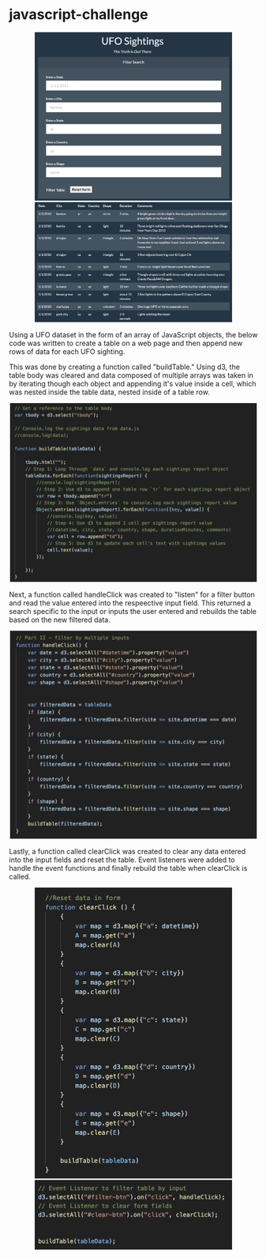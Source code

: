 # javascript-challenge

<p float="left" align="center">
  <img src="images/table.png" width="400" />
  <img src="images/table2.png" width="400" /> 
</p>

Using a UFO dataset in the form of an array of JavaScript objects, the below code was written to create a table on a web page and then append new rows of data for each UFO sighting.

This was done by creating a function called "buildTable."  Using d3, the table body was cleared and data composed of multiple arrays was taken in by iterating though each object and appending it's value inside a cell, which was nested inside the table data, nested inside of a table row. 

<p align="center">
  <img src="images/build_table.png" width="500" />
</p>


Next, a function called handleClick was created to "listen" for a filter button and read the value entered into the respeective input field.  This returned a search specific to the input or inputs the user entered and rebuilds the table based on the new filtered data.

<p align="center">
  <img src="images/input_filter.png" width="500" />
</p>

Lastly, a function called clearClick was created to clear any data entered into the input fields and reset the table.  Event listeners were added to handle the event functions and finally rebuild the table when clearClick is called.

<p float="left" align="center">
  <img src="images/clear_filter.png" width="400" />
  <img src="images/events.png" width="400"/> 
</p>


